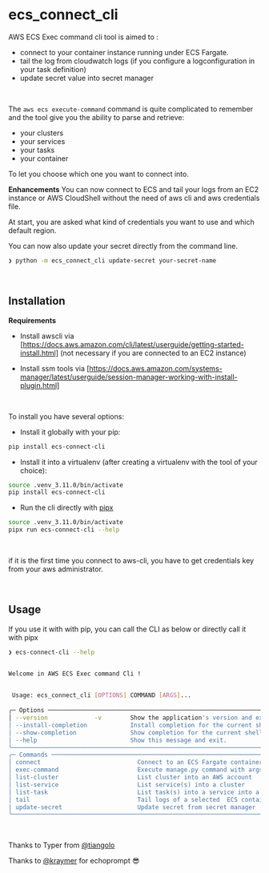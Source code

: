 # ecs_connect_cli

AWS ECS Exec command cli tool is aimed to :

- connect to your container instance running under ECS Fargate.
- tail the log from cloudwatch logs (if you configure a logconfiguration in your task definition)
- update secret value into secret manager

&nbsp;

The `aws ecs execute-command` command is quite complicated to remember and the tool give you the ability to parse and retrieve:

- your clusters
- your services
- your tasks
- your container

To let you choose which one you want to connect into.

**Enhancements** 
You can now connect to ECS and tail your logs from an EC2 instance or AWS CloudShell without the need of aws cli and aws credentials file.

At start, you are asked what kind of credentials you want to use and which default region.

You can now also update your secret directly from the command line.

```bash
❯ python -m ecs_connect_cli update-secret your-secret-name
```

&nbsp;

## Installation

**Requirements**


- Install awscli via [https://docs.aws.amazon.com/cli/latest/userguide/getting-started-install.html] (not necessary if you are connected to an EC2 instance)

- Install ssm  tools via [https://docs.aws.amazon.com/systems-manager/latest/userguide/session-manager-working-with-install-plugin.html]


&nbsp;

To install you have several options:

- Install it globally with your pip:
```bash
pip install ecs-connect-cli
```

- Install it into a virtualenv (after creating a virtualenv with the tool of your choice):
```bash
source .venv_3.11.0/bin/activate
pip install ecs-connect-cli
```

- Run the cli directly with [pipx](https://pipx.pypa.io/latest/)
```bash
source .venv_3.11.0/bin/activate
pipx run ecs-connect-cli --help
```


&nbsp;

if it is the first time you connect to aws-cli, you have to get credentials key from your aws administrator.

&nbsp;

## Usage

If you use it with with pip, you can call the CLI as below or directly call it with pipx

```bash
❯ ecs-connect-cli --help


Welcome in AWS ECS Exec command Cli !

                                                                                                                                                                                       
 Usage: ecs_connect_cli [OPTIONS] COMMAND [ARGS]...                                                                                                                                        
                                                                                                                                                                                       
╭─ Options ──────────────────────────────────────────────────────────────────────────────────────────────────────────────────────────────────╮
│ --version             -v        Show the application's version and exit.                                                                   │
│ --install-completion            Install completion for the current shell.                                                                  │
│ --show-completion               Show completion for the current shell, to copy it or customize the installation.                           │
│ --help                          Show this message and exit.                                                                                │
╰────────────────────────────────────────────────────────────────────────────────────────────────────────────────────────────────────────────╯
╭─ Commands ─────────────────────────────────────────────────────────────────────────────────────────────────────────────────────────────────╮
│ connect                           Connect to an ECS Fargate container                                                                      │
│ exec-command                      Execute manage.py command with args                                                                      │
│ list-cluster                      List cluster into an AWS account                                                                         │
│ list-service                      List service(s) into a cluster                                                                           │
│ list-task                         List task(s) into a service into a cluster                                                               │
│ tail                              Tail logs of a selected  ECS container                                                                   │
| update-secret                     Update secret from secret manager                                                                        |
╰────────────────────────────────────────────────────────────────────────────────────────────────────────────────────────────────────────────╯

```

&nbsp;

Thanks to Typer from [@tiangolo](https://typer.tiangolo.com/)

Thanks to [@kraymer](https://github.com/kraymer) for echoprompt :sunglasses:
